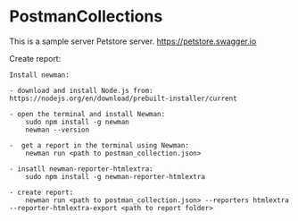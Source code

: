 # PostmanCollections

This is a sample server Petstore server.
https://petstore.swagger.io

Create report:

    Install newman: 
    
    - download and install Node.js from: https://nodejs.org/en/download/prebuilt-installer/current 
    
    - open the terminal and install Newman: 
        sudo npm install -g newman
        newman --version 
        
    -  get a report in the terminal using Newman:
        newman run <path to postman_collection.json>

    - insatll newman-reporter-htmlextra: 
        sudo npm install -g newman-reporter-htmlextra
    
    - create report:
        newman run <path to postman_collection.json> --reporters htmlextra --reporter-htmlextra-export <path to report folder> 
